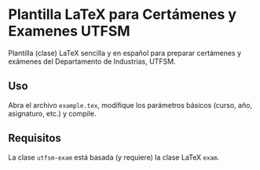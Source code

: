 # Plantilla LaTeX para Certámenes y Examenes UTFSM

Plantilla (clase) LaTeX sencilla y en español para preparar certámenes y exámenes del Departamento de Industrias, UTFSM.

## Uso

Abra el archivo `example.tex`, modifique los parámetros básicos (curso, año, asignaturo, etc.) y compile.

## Requisitos

La clase `utfsm-exam` está basada (y requiere) la clase LaTeX `exam`.
